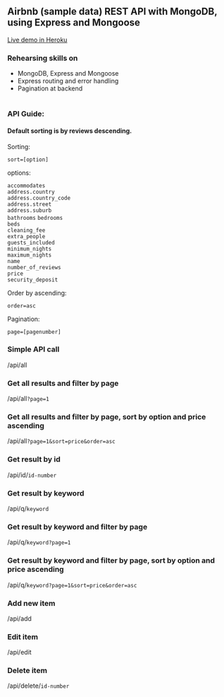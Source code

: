 ## Airbnb (sample data) REST API with MongoDB, using Express and Mongoose

[Live demo in Heroku](https://airbnb-restapi.herokuapp.com)

### Rehearsing skills on

- MongoDB, Express and Mongoose
- Express routing and error handling
- Pagination at backend

#

### API Guide:

#### Default sorting is by reviews descending.

Sorting:

`sort=[option]`

options:

`accommodates`  
`address.country`  
`address.country_code`  
`address.street`    
`address.suburb`  
`bathrooms` 
`bedrooms`  
`beds`  
`cleaning_fee`  
`extra_people`  
`guests_included`   
`minimum_nights`  
`maximum_nights`  
`name`  
`number_of_reviews`    
`price`  
`security_deposit`       



Order by ascending: 

`order=asc`

Pagination:

`page=[pagenumber]`

### Simple API call

/api/all

### Get all results and filter by page

/api/all`?page=1`  

### Get all results and filter by page, sort by option and price ascending

/api/all`?page=1&sort=price&order=asc`  

### Get result by id 

/api/id/`id-number`  

### Get result by keyword

/api/q/`keyword` 

### Get result by keyword and filter by page

/api/q/`keyword?page=1`  

### Get result by keyword and filter by page, sort by option and price ascending

/api/q/`keyword?page=1&sort=price&order=asc`  

### Add new item

/api/add  

### Edit item

/api/edit 

### Delete item

/api/delete/`id-number`
